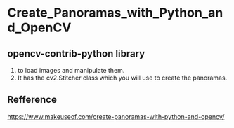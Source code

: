 # Create_Panoramas_with_Python_and_OpenCV

## opencv-contrib-python library 

1. to load images and manipulate them. 
2. It has the cv2.Stitcher class which you will use to create the panoramas.

## Refference

https://www.makeuseof.com/create-panoramas-with-python-and-opencv/